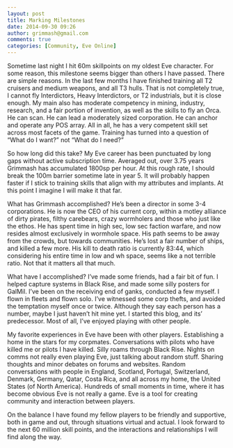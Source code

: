 ```yaml
---
layout: post
title: Marking Milestones
date: 2014-09-30 09:26
author: grimmash@gmail.com
comments: true
categories: [Community, Eve Online]
---
```

Sometime last night I hit 60m skillpoints on my oldest Eve character. For some reason, this milestone seems bigger than others I have passed. There are simple reasons. In the last few months I have finished training all T2 cruisers and medium weapons, and all T3 hulls. That is not completely true, I cannot fly Interdictors, Heavy Interdictors, or T2 industrials, but it is close enough. My main also has moderate competency in mining, industry, research, and a fair portion of invention, as well as the skills to fly an Orca.   He can scan. He can lead a moderately sized corporation. He can anchor and operate any POS array. All in all, he has a very competent skill set across most facets of the game. Training has turned into a question of “What do I want?” not “What do I need?”

So how long did this take? My Eve career has been punctuated by long gaps without active subscription time. Averaged out, over 3.75 years Grimmash has accumulated 1800sp per hour. At this rough rate, I should break the 100m barrier sometime late in year 5. It will probably happen faster if I stick to training skills that align with my attributes and implants. At this point I imagine I will make it that far.

What has Grimmash accomplished? He’s been a director in some 3-4 corporations. He is now the CEO of his current corp, within a motley alliance of dirty pirates, filthy carebears, crazy wormholers and those who just like the ethos. He has spent time in high sec, low sec faction warfare, and now resides almost exclusively in wormhole space. His path seems to be away from the crowds, but towards communities. He’s lost a fair number of ships, and killed a few more. His kill to death ratio is currently 83:44, which considering his entire time in low and wh space, seems like a not terrible ratio. Not that it matters all that much.

What have I accomplished? I’ve made some friends, had a fair bit of fun. I helped capture systems in Black Rise, and made some silly posters for GalMil. I’ve been on the receiving end of ganks, conducted a few myself. I flown in fleets and flown solo. I’ve witnessed some corp thefts, and avoided the temptation myself once or twice. Although they say each person has a number, maybe I just haven’t hit mine yet. I started this blog, and its’ predecessor. Most of all, I’ve enjoyed playing with other people.

My favorite experiences in Eve have been with other players. Establishing a home in the stars for my corpmates. Conversations with pilots who have killed me or pilots I have killed. Silly roams through Black Rise. Nights on comms not really even playing Eve, just talking about random stuff. Sharing thoughts and minor debates on forums and websites. Random conversations with people in England, Scotland, Portugal, Switzerland, Denmark, Germany, Qatar, Costa Rica, and all across my home, the United States (of North America). Hundreds of small moments in time, where it has become obvious Eve is not really a game. Eve is a tool for creating community and interaction between players.

On the balance I have found my fellow players to be friendly and supportive, both in game and out, through situations virtual and actual. I look forward to the next 60 million skill points, and the interactions and relationships I will find along the way.
